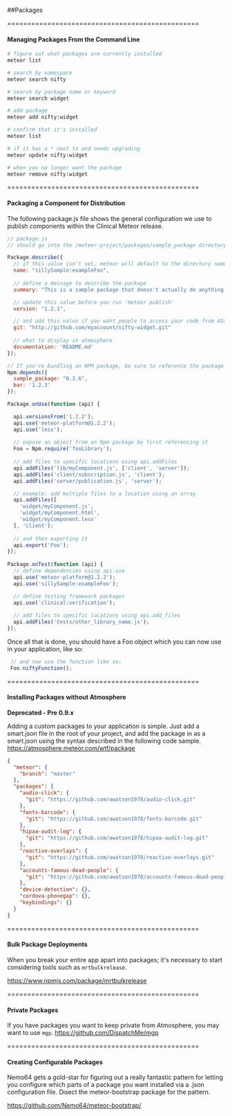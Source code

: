 ##Packages


================================================
#### Managing Packages From the Command Line

````sh
# figure out what packages are currently installed
meteor list

# search by namespace
meteor search nifty

# search by package name or keyword
meteor search widget

# add package
meteor add nifty:widget

# confirm that it's installed
meteor list

# if it has a * next to and needs upgrading
meteor update nifty:widget

# when you no longer want the package
meteor remove nifty:widget

`````

================================================
#### Packaging a Component for Distribution 

The following package.js file shows the general configuration we use to publish components within the Clinical Meteor release.  

````js
// package.js  
// should go into the /meteor-project/packages/sample_package directory  

Package.describe({
  // if this value isn't set, meteor will default to the directory name
  name: "sillySample:exampleFoo",
  
  // define a message to describe the package
  summary: "This is a sample package that doesn't actually do anything.",

  // update this value before you run 'meteor publish'
  version: "1.2.1",

  // and add this value if you want people to access your code from Atmosphere
  git: "http://github.com/myaccount/nifty-widget.git"
  
  // what to display in atmosphere
  documentation: 'README.md'
});

// If you're bundling an NPM package, be sure to reference the package as a dependency
Npm.depends({
  sample_package: "0.2.6", 
  bar: '1.2.3'
});

Package.onUse(function (api) {

  api.versionsFrom('1.2.2');
  api.use('meteor-platform@1.2.2');
  api.use('less');
  
  // expose an object from an Npm package by first referencing it
  Foo = Npm.require('fooLibrary');  
  
  // add files to specific locations using api.addFiles
  api.addFiles('lib/myComponent.js', ['client', 'server']);
  api.addFiles('client/subscription.js', 'client');
  api.addFiles('server/publication.js', 'server');

  // example: add multiple files to a location using an array
  api.addFiles([
    'widget/myComponent.js', 
    'widget/myComponent.html', 
    'widget/myComponent.less'
  ], 'client');
 
  // and then exporting it
  api.export('Foo');
});
 
Package.onTest(function (api) {
  // define dependencies using api.use
  api.use('meteor-platform@1.2.2');
  api.use('sillySample:exampleFoo');

  // define testing framework packages
  api.use('clinical:verification');
 
  // add files to specific locations using api.add_files
  api.addFiles('tests/other_library_name.js');
});
````

Once all that is done, you should have a Foo object which you can now use in your application, like so:

````js
 // and now use the function like so:
 Foo.niftyFunction();  
````


================================================
#### Installing Packages without Atmosphere  

**Deprecated - Pre 0.9.x**  

Adding a custom packages to your application is simple.  Just add a smart.json file in the root of your project, and add the package in as a smart.json using the syntax described in the following code sample.  
https://atmosphere.meteor.com/wtf/package  
````json
{
  "meteor": {
    "branch": "master"
  },
  "packages": {
    "audio-click": {
      "git": "https://github.com/awatson1978/audio-click.git"
    },
    "fonts-barcode": {
      "git": "https://github.com/awatson1978/fonts-barcode.git"
    },
    "hipaa-audit-log": {
      "git": "https://github.com/awatson1978/hipaa-audit-log.git"
    },
    "reactive-overlays": {
      "git": "https://github.com/awatson1978/reactive-overlays.git"
    },
    "accounts-famous-dead-people": {
      "git": "https://github.com/awatson1978/accounts-famous-dead-people.git"
    },
    "device-detection": {},
    "cordova-phonegap": {},
    "keybindings": {}
  }
}
````

================================================
#### Bulk Package Deployments

When you break your entire app apart into packages; it's necessary to start considering tools such as ``mrtbulkrelease``.  

https://www.npmjs.com/package/mrtbulkrelease


================================================
#### Private Packages

If you have packages you want to keep private from Atmosphere, you may want to use ``mgp``.
https://github.com/DispatchMe/mgp


================================================
#### Creating Configurable Packages  

Nemo64 gets a gold-star for figuring out a really fantastic pattern for letting you configure which parts of a package you want installed via a .json configuration file.  Disect the meteor-bootstrap package for the pattern. 

https://github.com/Nemo64/meteor-bootstrap/
